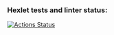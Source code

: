 ### Hexlet tests and linter status:
[![Actions Status](https://github.com/kuflash/ansible-deploy-project-76/workflows/hexlet-check/badge.svg)](https://github.com/kuflash/ansible-deploy-project-76/actions)